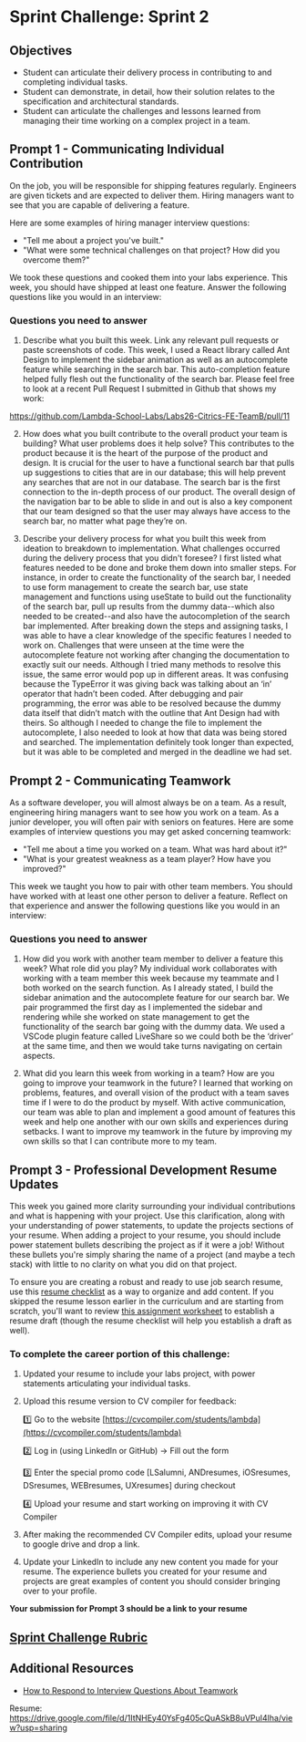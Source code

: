 # Sprint Challenge: Sprint 2

## Objectives

- Student can articulate their delivery process in contributing to and completing individual tasks.
- Student can demonstrate, in detail, how their solution relates to the specification and architectural standards.
- Student can articulate the challenges and lessons learned from managing their time working on a complex project in a team.

## Prompt 1 - Communicating Individual Contribution

On the job, you will be responsible for shipping features regularly. Engineers are given tickets and are expected to deliver them. Hiring managers want to see that you are capable of delivering a feature.

Here are some examples of hiring manager interview questions:

- "Tell me about a project you've built."
- "What were some technical challenges on that project? How did you overcome them?"

We took these questions and cooked them into your labs experience. This week, you should have shipped at least one feature. Answer the following questions like you would in an interview:

### Questions you need to answer

1. Describe what you built this week. Link any relevant pull requests or paste screenshots of code.
   This week, I used a React library called Ant Design to implement the sidebar animation as well as an autocomplete feature while searching in the search bar. This auto-completion feature helped fully flesh out the functionality of the search bar. Please feel free to look at a recent Pull Request I submitted in Github that shows my work: 

https://github.com/Lambda-School-Labs/Labs26-Citrics-FE-TeamB/pull/11

2. How does what you built contribute to the overall product your team is building? What user problems does it help solve?
   This contributes to the product because it is the heart of the purpose of the product and design. It is crucial for the user to have a functional search bar that pulls up suggestions to cities that are in our database; this will help prevent any searches that are not in our database. The search bar is the first connection to the in-depth process of our product. The overall design of the navigation bar to be able to slide in and out is also a key component that our team designed so that the user may always have access to the search bar, no matter what page they’re on.

3. Describe your delivery process for what you built this week from ideation to breakdown to implementation. What challenges occurred during the delivery process that you didn't foresee?
   I first listed what features needed to be done and broke them down into smaller steps. For instance, in order to create the functionality of the search bar, I needed to use form management to create the search bar, use state management and functions using useState to build out the functionality of the search bar, pull up results from the dummy data--which also needed to be created--and also have the autocompletion of the search bar implemented. After breaking down the steps and assigning tasks, I was able to have a clear knowledge of the specific features I needed to work on. Challenges that were unseen at the time were the autocomplete feature not working after changing the documentation to exactly suit our needs. Although I tried many methods to resolve this issue, the same error would pop up in different areas. It was confusing because the TypeError it was giving back was talking about an ‘in’ operator that hadn’t been coded. After debugging and pair programming, the error was able to be resolved because the dummy data itself that didn’t match with the outline that Ant Design had with theirs. So although I needed to change the file to implement the autocomplete, I also needed to look at how that data was being stored and searched. The implementation definitely took longer than expected, but it was able to be completed and merged in the deadline we had set.

## Prompt 2 - Communicating Teamwork

As a software developer, you will almost always be on a team. As a result, engineering hiring managers want to see how you work on a team. As a junior developer, you will often pair with seniors on features. Here are some examples of interview questions you may get asked concerning teamwork:

- "Tell me about a time you worked on a team. What was hard about it?"
- "What is your greatest weakness as a team player? How have you improved?"

This week we taught you how to pair with other team members. You should have worked with at least one other person to deliver a feature. Reflect on that experience and answer the following questions like you would in an interview:

### Questions you need to answer

1. How did you work with another team member to deliver a feature this week? What role did you play?
   My individual work collaborates with working with a team member this week because my teammate and I both worked on the search function. As I already stated, I build the sidebar animation and the autocomplete feature for our search bar. We pair programmed the first day as I implemented the sidebar and rendering while she worked on state management to get the functionality of the search bar going with the dummy data. We used a VSCode plugin feature called LiveShare so we could both be the ‘driver’ at the same time, and then we would take turns navigating on certain aspects.

2. What did you learn this week from working in a team? How are you going to improve your teamwork in the future?
   I learned that working on problems, features, and overall vision of the product with a team saves time if I were to do the product by myself. With active communication, our team was able to plan and implement a good amount of features this week and help one another with our own skills and experiences during setbacks. I want to improve my teamwork in the future by improving my own skills so that I can contribute more to my team. 

## Prompt 3 - Professional Development Resume Updates

This week you gained more clarity surrounding your individual contributions and what is happening with your project. Use this clarification, along with your understanding of power statements, to update the projects sections of your resume. When adding a project to your resume, you should include power statement bullets describing the project as if it were a job! Without these bullets you're simply sharing the name of a project (and maybe a tech stack) with little to no clarity on what you did on that project.

To ensure you are creating a robust and ready to use job search resume, use this [resume checklist](https://www.notion.so/lambdaschool/Resume-30f5e6add3324891823192487798cb6d) as a way to organize and add content. If you skipped the resume lesson earlier in the curriculum and are starting from scratch, you'll want to review [this assignment worksheet](https://docs.google.com/document/d/1yAvlgwSPTdXxAbtx3mgfWp6dkNnqtzGGLlRy2yQ7fiA/edit) to establish a resume draft (though the resume checklist will help you establish a draft as well).

### To complete the career portion of this challenge:

1. Updated your resume to include your labs project, with power statements articulating your individual tasks.
2. Upload this resume version to CV compiler for feedback:

    1️⃣ Go to the website [https://cvcompiler.com/students/lambda](https://cvcompiler.com/students/lambda)

    2️⃣ Log in (using LinkedIn or GitHub) -> Fill out the form

    3️⃣ Enter the special promo code [LSalumni, ANDresumes, iOSresumes, DSresumes, WEBresumes, UXresumes] during checkout

    4️⃣ Upload your resume and start working on improving it with CV Compiler

3. After making the recommended CV Compiler edits, upload your resume to google drive and drop a link.

4. Update your LinkedIn to include any new content you made for your resume. The experience bullets you created for your resume and projects are great examples of content you should consider bringing over to your profile.

**Your submission for Prompt 3 should be a link to your resume**

## [Sprint Challenge Rubric](https://www.notion.so/1f9fa8ec9c4b4453a3fb21b60cc5352c)

## Additional Resources

- [How to Respond to Interview Questions About Teamwork](https://www.thebalancecareers.com/how-to-respond-to-interview-questions-about-teamwork-2061100)


Resume: https://drive.google.com/file/d/1ItNHEy40YsFg405cQuASkB8uVPuI4lha/view?usp=sharing
